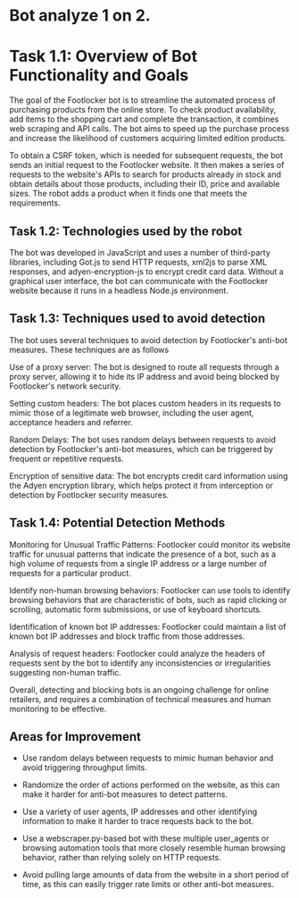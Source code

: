 # Bot analyze 1 on 2.

# Task 1.1: Overview of Bot Functionality and Goals
The goal of the Footlocker bot is to streamline the automated process of purchasing products from the online store. To check product availability, add items to the shopping cart and complete the transaction, it combines web scraping and API calls. The bot aims to speed up the purchase process and increase the likelihood of customers acquiring limited edition products.

To obtain a CSRF token, which is needed for subsequent requests, the bot sends an initial request to the Footlocker website. It then makes a series of requests to the website's APIs to search for products already in stock and obtain details about those products, including their ID, price and available sizes. The robot adds a product when it finds one that meets the requirements.

## Task 1.2: Technologies used by the robot
The bot was developed in JavaScript and uses a number of third-party libraries, including Got.js to send HTTP requests, xml2js to parse XML responses, and adyen-encryption-js to encrypt credit card data. Without a graphical user interface, the bot can communicate with the Footlocker website because it runs in a headless Node.js environment.

## Task 1.3: Techniques used to avoid detection
The bot uses several techniques to avoid detection by Footlocker's anti-bot measures. These techniques are as follows

Use of a proxy server: The bot is designed to route all requests through a proxy server, allowing it to hide its IP address and avoid being blocked by Footlocker's network security.

Setting custom headers: The bot places custom headers in its requests to mimic those of a legitimate web browser, including the user agent, acceptance headers and referrer.

Random Delays: The bot uses random delays between requests to avoid detection by Footlocker's anti-bot measures, which can be triggered by frequent or repetitive requests.

Encryption of sensitive data: The bot encrypts credit card information using the Adyen encryption library, which helps protect it from interception or detection by Footlocker security measures.

## Task 1.4: Potential Detection Methods


Monitoring for Unusual Traffic Patterns: Footlocker could monitor its website traffic for unusual patterns that indicate the presence of a bot, such as a high volume of requests from a single IP address or a large number of requests for a particular product.

Identify non-human browsing behaviors: Footlocker can use tools to identify browsing behaviors that are characteristic of bots, such as rapid clicking or scrolling, automatic form submissions, or use of keyboard shortcuts.

Identification of known bot IP addresses: Footlocker could maintain a list of known bot IP addresses and block traffic from those addresses.

Analysis of request headers: Footlocker could analyze the headers of requests sent by the bot to identify any inconsistencies or irregularities suggesting non-human traffic.

Overall, detecting and blocking bots is an ongoing challenge for online retailers, and requires a combination of technical measures and human monitoring to be effective.

## Areas for Improvement

- Use random delays between requests to mimic human behavior and avoid triggering throughput limits.

- Randomize the order of actions performed on the website, as this can make it harder for anti-bot measures to detect patterns.

- Use a variety of user agents, IP addresses and other identifying information to make it harder to trace requests back to the bot.

- Use a webscraper.py-based bot with these multiple user_agents or browsing automation tools that more closely resemble human browsing behavior, rather than relying solely on HTTP requests.

- Avoid pulling large amounts of data from the website in a short period of time, as this can easily trigger rate limits or other anti-bot measures.
